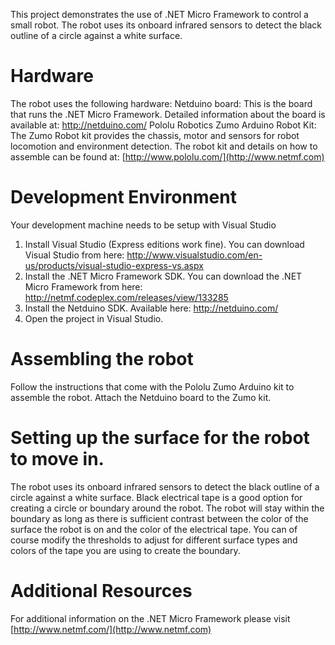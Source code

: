 This project demonstrates the use of .NET Micro Framework to control a small robot.  The robot uses its onboard infrared sensors to detect the black outline of a circle against a white surface.

Hardware
===========
The robot uses the following hardware:
Netduino board: This is the board that runs the .NET Micro Framework.  Detailed information about the board is available at: http://netduino.com/
Pololu Robotics Zumo Arduino Robot Kit: The Zumo Robot kit provides the chassis, motor and sensors for robot locomotion and environment detection.  The robot kit and details on how to assemble can be found at: [http://www.pololu.com/](http://www.netmf.com)


Development Environment
=======================
Your development machine needs to be setup with Visual Studio
1)	Install Visual Studio (Express editions work fine).   You can download Visual Studio from here: http://www.visualstudio.com/en-us/products/visual-studio-express-vs.aspx
2)	Install the .NET Micro Framework SDK.  You can download the .NET Micro Framework from here:  http://netmf.codeplex.com/releases/view/133285
3)	Install the Netduino SDK.  Available here: http://netduino.com/
4)	Open the project in Visual Studio. 

Assembling the robot
=====================
Follow the instructions that come with the Pololu Zumo Arduino kit to assemble the robot.  Attach the Netduino board to the Zumo kit.

Setting up the surface for the robot to move in.
===============================================
The robot uses its onboard infrared sensors to detect the black outline of a circle against a white surface.  Black electrical tape is a good option for creating a circle or boundary around the robot.  The robot will stay within the boundary as long as there is sufficient contrast between the color of the surface the robot is on and the color of the electrical tape.  You can of course modify the thresholds to adjust for different surface types and colors of the tape you are using to create the boundary.

Additional Resources
=====================
For additional information on the .NET Micro Framework please visit  [http://www.netmf.com/](http://www.netmf.com)  
